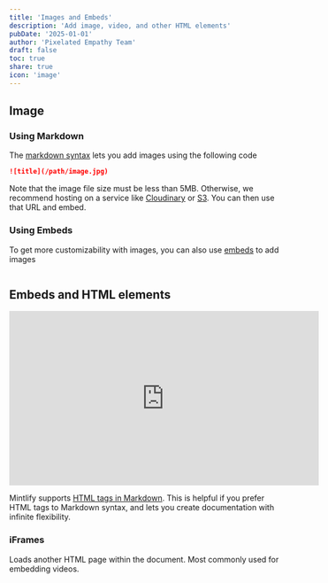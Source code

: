 ```yaml
---
title: 'Images and Embeds'
description: 'Add image, video, and other HTML elements'
pubDate: '2025-01-01'
author: 'Pixelated Empathy Team'
draft: false
toc: true
share: true
icon: 'image'
---
```



## Image

### Using Markdown

The [markdown syntax](https://www.markdownguide.org/basic-syntax/#images) lets you add images using the following code

```md
![title](/path/image.jpg)
```

Note that the image file size must be less than 5MB. Otherwise, we recommend hosting on a service like [Cloudinary](https://cloudinary.com/) or [S3](https://aws.amazon.com/s3/). You can then use that URL and embed.

### Using Embeds

To get more customizability with images, you can also use [embeds](/writing-content/embed) to add images

```html
```

## Embeds and HTML elements

<iframe
  width="560"
  height="315"
  src="https://www.youtube.com/embed/4KzFe50RQkQ"
  title="YouTube video player"
  frameBorder="0"
  allow="accelerometer; autoplay; clipboard-write; encrypted-media; gyroscope; picture-in-picture"
  allowFullScreen
  style={{ width: '100%', borderRadius: '0.5rem' }}
></iframe>



Mintlify supports [HTML tags in Markdown](https://www.markdownguide.org/basic-syntax/#html). This is helpful if you prefer HTML tags to Markdown syntax, and lets you create documentation with infinite flexibility.


### iFrames

Loads another HTML page within the document. Most commonly used for embedding videos.

```html
```
